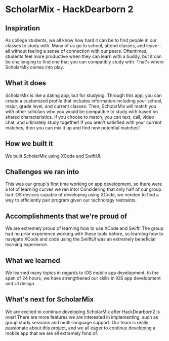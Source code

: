 # ScholarMix - HackDearborn 2
## Inspiration
As college students, we all know how hard it can be to find people in our classes to study with. Many of us go to school, attend classes, and leave--all without feeling a sense of connection with our peers. Oftentimes, students feel more productive when they can learn with a buddy, but it can be challenging to find one that you can compatibly study with. That's where ScholarMix comes into play. 

## What it does
ScholarMix is like a dating app, but for studying. Through this app, you can create a customized profile that includes information including your school, major, grade level, and current classes. Then, ScholarMix will match you with other scholars who you would be compatible to study with based on shared characteristics. If you choose to match, you can text, call, video chat, and ultimately study together! If you aren't satisfied with your current matches, then you can mix it up and find new potential matches!

## How we built it
We built ScholarMix using XCode and SwiftUI. 

## Challenges we ran into
This was our group's first time working on app development, so there were a lot of learning curves we ran into! Considering that only half of our group had iOS devices capable of developing using XCode, we needed to find a way to efficiently pair program given our technology restraints.

## Accomplishments that we're proud of
We are extremely proud of learning how to use XCode and Swift! The group had no prior experience working with these tools before, so learning how to navigate XCode and code using the SwiftUI was an extremely beneficial learning experience. 

## What we learned
We learned many topics in regards to iOS mobile app development. In the span of 24 hours, we have strengthened our skills in iOS app development and UI design. 

## What's next for ScholarMix
We are excited to continue developing ScholarMix after HackDearborn2 is over! There are more features we are interested in implementing, such as group study sessions and multi-language support. Our team is really passionate about this project, and we all eager to continue developing a mobile app that we are all extremely fond of. 
